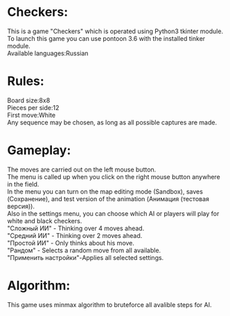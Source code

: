 # Сheckers:
This is a game "Сheckers" which is operated using Python3 tkinter module.<br>
To launch this game you can use pontoon 3.6 with the installed tinker module.<br>
Available languages:Russian
# Rules:
Board size:8x8<br>
Pieces per side:12<br>
First move:White<br>
Any sequence may be chosen, as long as all possible captures are made.
# Gameplay:
The moves are carried out on the left mouse button.<br>
The menu is called up when you click on the right mouse button anywhere in the field.<br>
In the menu you can turn on the map editing mode (Sandbox), saves (Сохранение), and test version of the animation (Анимация (тестовая версия)).<br>
Also in the settings menu, you can choose which AI or players will play for white and black checkers.<br>
"Сложный ИИ" - Thinking over 4 moves ahead.<br>
"Средний ИИ" - Thinking over 2 moves ahead.<br>
"Простой ИИ" - Only thinks about his move.<br>
"Рандом" - Selects a random move from all available.<br>
"Применить настройки"-Applies all selected settings.
# Algorithm:
This game uses minmax algorithm to bruteforce all avalible steps for AI.
